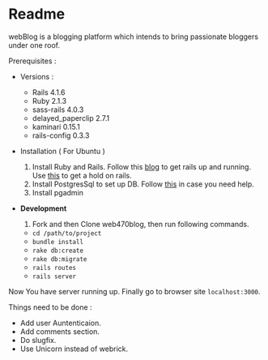 Readme
==========

webBlog is a blogging platform which intends to bring passionate bloggers under one roof.

Prerequisites :
- Versions :
    - Rails 4.1.6
    - Ruby 2.1.3
    - sass-rails 4.0.3
    - delayed_paperclip 2.7.1
    - kaminari 0.15.1
    - rails-config 0.3.3

- Installation ( For Ubuntu )
    1. Install Ruby and Rails. Follow this [blog](http://ryanbigg.com/2014/10/ubuntu-ruby-ruby-install-chruby-and-you//) to get rails up and running. Use [this](http://guides.rubyonrails.org/) to get a hold on rails.
    2. Install PostgresSql to set up DB. Follow [this](https://www.digitalocean.com/community/tutorials/how-to-install-and-use-postgresql-on-ubuntu-14-04) in case you need help.
    3. Install pgadmin
  
- **Development**
    1. Fork and then Clone web470blog, then run following commands.
    - `cd /path/to/project`
    - `bundle install`
    - `rake db:create`
    - `rake db:migrate`
    - `rails routes`
    - `rails server`

Now You have server running up. Finally go to browser site `localhost:3000`.

Things need to be done :
- Add user Auntenticaion.
- Add comments section.
- Do slugfix.
- Use Unicorn instead of webrick.

